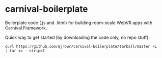 # carnival-boilerplate
Boilerplate code (.js and .html) for building room-scale WebVR apps with Carnival Framework.

Quick way to get started (by downloading the code only, no repo stuff):

`curl https://github.com/ajrowr/carnival-boilerplate/tarball/master -L | tar xz --strip=1`
